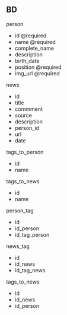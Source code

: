 ## BD

person
+ id @required
+ name @required
+ complete_name
+ description
+ birth_date
+ position @required
+ img_url @required

news
+ id
+ title
+ commment
+ source
+ description
+ person_id
+ url
+ date

tags_to_person
+ id
+ name

tags_to_news
+ id
+ name

person_tag
+ id
+ id_person
+ id_tag_person

news_tag
+ id
+ id_news
+ id_tag_news

tags_to_news
+ id
+ id_news
+ id_person
